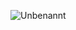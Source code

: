![Unbenannt](https://user-images.githubusercontent.com/55946112/166300119-24293591-22e8-437d-9a04-b8ca57a45425.png)
